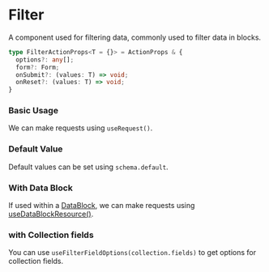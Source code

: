 # Filter

A component used for filtering data, commonly used to filter data in blocks.

```ts
type FilterActionProps<T = {}> = ActionProps & {
  options?: any[];
  form?: Form;
  onSubmit?: (values: T) => void;
  onReset?: (values: T) => void;
}
```

### Basic Usage

We can make requests using `useRequest()`.

<code src="./demos/new-demos/basic.tsx"></code>

### Default Value

Default values can be set using `schema.default`.

<code src="./demos/new-demos/default-value.tsx"></code>

### With Data Block

If used within a [DataBlock](/core/data-block/data-block-provider), we can make requests using [useDataBlockResource()](/core/data-block/data-block-request-provider).

<code src="./demos/new-demos/with-data-block.tsx"></code>

### with Collection fields

You can use `useFilterFieldOptions(collection.fields)` to get options for collection fields.

<code src="./demos/new-demos/collection-fields.tsx"></code>
